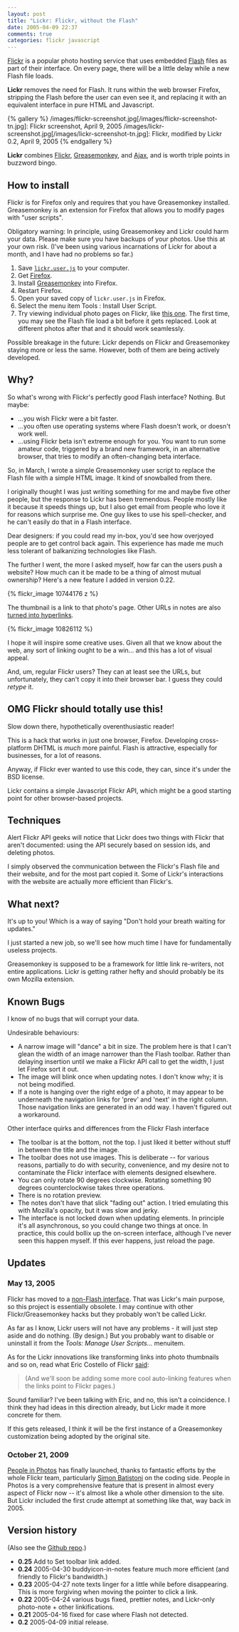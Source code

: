 ```yaml
---
layout: post
title: "Lickr: Flickr, without the Flash"
date: 2005-04-09 22:37
comments: true
categories: flickr javascript
---
```


[Flickr](http://flickr.com/) is a popular photo hosting service that uses embedded [Flash](http://www.macromedia.com/software/flash) files as part of their interface. On every page, there will be a little delay while a new Flash file loads.

**Lickr** removes the need for Flash. It runs within the web browser Firefox, stripping the Flash before the user can even see it, and replacing it with an equivalent interface in pure HTML and Javascript.

{% gallery %}
/images/flickr-screenshot.jpg[/images/flickr-screenshot-tn.jpg]: Flickr screenshot, April 9, 2005 
/images/lickr-screenshot.jpg[/images/lickr-screenshot-tn.jpg]: Flickr, modified by Lickr 0.2, April 9, 2005 
{% endgallery %}


**Lickr** combines [Flickr](http://flickr.com/), [Greasemonkey](http://greasemonkey.mozdev.org/), and [Ajax](http://www.adaptivepath.com/publications/essays/archives/000385.php), and is worth triple points in buzzword bingo.

## How to install

Flickr is for Firefox only and requires that you have Greasemonkey
installed. Greasemonkey is an extension for Firefox that allows you
to modify pages with  "user scripts".

Obligatory warning: In principle, using Greasemonkey and Lickr could
harm your data. Please make sure you have backups of your photos.
Use this at your own risk. (I've been using various incarnations
of Lickr for about a month, and I have had no problems so far.)

1. Save [`lickr.user.js`](/images/lickr.user.js) to your computer.
2. Get [Firefox](http://www.mozilla.org/firefox/).
3. Install [Greasemonkey](http://greasemonkey.mozdev.org/) into Firefox.
4. Restart Firefox.
5. Open your saved copy of `lickr.user.js` in Firefox.
6. Select the menu item Tools : Install User Script.
7. Try viewing individual photo pages on Flickr, like [this one](http://flickr.com/photos/brevity/8869128/). The first time, you may see the Flash file load a bit before it gets replaced.  Look at different photos after that and it should work seamlessly.

Possible breakage in the future: Lickr depends on Flickr and
Greasemonkey staying more or less the same. However, both of them
are being actively developed.



## Why?

So what's wrong with Flickr's perfectly good Flash interface? Nothing. But maybe:

- ...you wish Flickr were a bit faster.
- ...you often use operating systems where Flash doesn't work, or doesn't work well.
- ...using Flickr beta isn't extreme enough for you. You want to run some amateur code, triggered by a brand new framework, in an alternative browser, that tries to modify an often-changing beta interface.


So, in March, I wrote a simple Greasemonkey user script to replace the Flash file with a simple HTML image. It kind of snowballed from there.

I originally thought I was just writing something for me and maybe five other people, but the response to Lickr has been tremendous. People mostly like it because it speeds things up, but I also get email from people who love it for reasons which surprise me. One guy likes to use his spell-checker, and he can't easily do that in a Flash interface.

Dear designers: if you could read my in-box, you'd see how overjoyed people are to get control back again. This experience has made me much less tolerant of balkanizing technologies like Flash.

The further I went, the more I asked myself, how far can the users push a website? How much can it be made to be a thing of almost mutual ownership? Here's a new feature I added in version 0.22.

{% flickr_image 10744176 z %}

The thumbnail is a link to that photo's page. Other URLs in notes are also [turned into hyperlinks](http://flickr.com/photos/brevity/10826112/).

{% flickr_image 10826112 %}

I hope it will inspire some creative uses. Given all that we know about the web, any sort of linking ought to be a win... and this has a lot of visual appeal.

And, um, regular Flickr users? They can at least see the URLs, but unfortunately, they can't copy it into their browser bar. I guess they could _retype_ it.


## OMG Flickr should totally use this!

Slow down there, hypothetically overenthusiastic reader!

This is a hack that works in just one browser, Firefox. Developing cross-platform DHTML is _much_ more painful. Flash is attractive, especially for businesses, for a lot of reasons.

Anyway, if Flickr ever wanted to use this code, they can, since it's under the BSD license.

Lickr contains a simple Javascript Flickr API, which might be a good starting point for other browser-based projects.




## Techniques

Alert Flickr API geeks will notice that Lickr does two things with Flickr that aren't documented: using the API securely based on session ids, and deleting photos.

I simply observed the communication between the Flickr's Flash file and their website, and for the most part copied it. Some of Lickr's interactions with the website are actually more efficient than Flickr's.


## What next?

It's up to you! Which is a way of saying "Don't hold your breath waiting for updates."

I just started a new job, so we'll see how much time I have for fundamentally useless projects.

Greasemonkey is supposed to be a framework for little link re-writers, not entire applications. Lickr is getting rather hefty and should probably be its own Mozilla extension.


## Known Bugs

I know of no bugs that will corrupt your data.

Undesirable behaviours:

- A narrow image will "dance" a bit in size. The problem here is that I can't glean the width of an image narrower than the Flash toolbar. Rather than delaying insertion until we make a Flickr API call to get the width, I just let Firefox sort it out.
- The image will blink once when updating notes. I don't know why; it is not being modified.
- If a note is hanging over the right edge of a photo, it may appear to be underneath the navigation links for 'prev' and 'next' in the right column. Those navigation links are generated in an odd way. I haven't figured out a workaround.

Other interface quirks and differences from the Flickr Flash interface

- The toolbar is at the bottom, not the top. I just liked it better without stuff in between the title and the image.
- The toolbar does not use images. This is deliberate -- for various reasons, partially to do with security, convenience, and my desire not to contaminate the Flickr interface with elements designed elsewhere.
- You can only rotate 90 degrees clockwise. Rotating something 90 degrees counterclockwise takes three operations.
- There is no rotation preview.
- The notes don't have that slick "fading out" action. I tried emulating this with Mozilla's opacity, but it was slow and jerky.
- The interface is not locked down when updating elements. In principle it's all asynchronous, so you could change two things at once. In practice, this could bollix up the on-screen interface, although I've never seen this happen myself. If this ever happens, just reload the page.


## Updates

### May 13, 2005

Flickr has moved to a
[non-Flash interface](http://blog.flickr.com/flickrblog/2005/05/from_flash_to_a.html). 
That was Lickr's main purpose, so this project is
essentially obsolete. I may continue with other Flickr/Greasemonkey
hacks but they probably won't be called Lickr.

As far as I know, Lickr users will not have any problems - it will
just step aside and do nothing. (By design.) But you probably want
to disable or uninstall it from the _Tools: Manage User Scripts..._
menuitem.

As for the Lickr innovations like transforming links into photo
thumbnails and so on, read what Eric Costello of Flickr
[said](http://blog.flickr.com/flickrblog/2005/05/from_flash_to_a.html):

> (And we'll soon be adding some more cool auto-linking features
when the links point to Flickr pages.)

Sound familiar? I've been talking with Eric, and no, this isn't a
coincidence. I think they had ideas in this direction already, but
Lickr made it more concrete for them.

If this gets released, I think it will be the first instance of a
Greasemonkey customization being adopted by the original site.

### October 21, 2009

[People in Photos](http://blog.flickr.net/en/2009/10/21/people-in-photos/) 
has finally launched, thanks to fantastic efforts by the
whole Flickr team, particularly [Simon Batistoni](http://hitherto.net/) 
on the coding side. People in Photos is a very comprehensive
feature that is present in almost every aspect of Flickr now --
it's almost like a whole other dimension to the site. But Lickr
included the first crude attempt at something like that, way back
in 2005.


## Version history

(Also see the [Github repo](http://github.com/neilk/lickr).)

- **0.25** Add to Set toolbar link added.
- **0.24** 2005-04-30 buddyicon-in-notes feature much more efficient (and friendly to Flickr's bandwidth.)
- **0.23** 2005-04-27 note texts linger for a little while before disappearing. This is more forgiving when moving the pointer to click a link.
- **0.22** 2005-04-24 various bugs fixed, prettier notes, and Lickr-only photo-note + other linkifications.
- **0.21** 2005-04-16 fixed for case where Flash not detected.
- **0.2** 2005-04-09 initial release.


